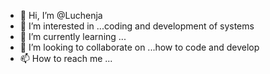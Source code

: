 - 👋 Hi, I’m @Luchenja
- 👀 I’m interested in ...coding and development of systems
- 🌱 I’m currently learning ...
- 💞️ I’m looking to collaborate on ...how to code and develop
- 📫 How to reach me ...

<!---
Luchenja/Luchenja is a ✨ special ✨ repository because its `README.md` (this file) appears on your GitHub profile.
You can click the Preview link to take a look at your changes.
--->
